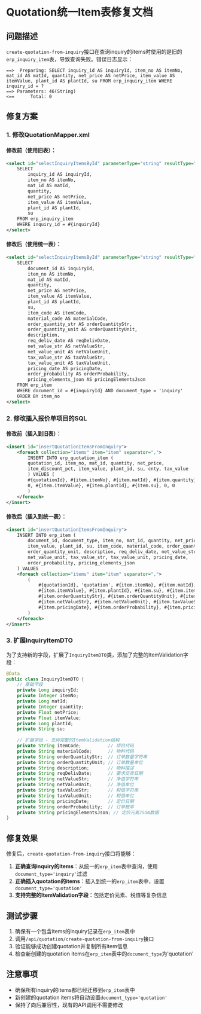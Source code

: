 # Quotation统一Item表修复文档

## 问题描述

`create-quotation-from-inquiry`接口在查询inquiry的items时使用的是旧的`erp_inquiry_item`表，导致查询失败。错误日志显示：

```
==>  Preparing: SELECT inquiry_id AS inquiryId, item_no AS itemNo, mat_id AS matId, quantity, net_price AS netPrice, item_value AS itemValue, plant_id AS plantId, su FROM erp_inquiry_item WHERE inquiry_id = ?
==> Parameters: 46(String)
<==      Total: 0
```

## 修复方案

### 1. 修改QuotationMapper.xml

#### 修改前（使用旧表）：
```xml
<select id="selectInquiryItemsById" parameterType="string" resultType="webserver.pojo.InquiryItemDTO">
    SELECT
        inquiry_id AS inquiryId,
        item_no AS itemNo,
        mat_id AS matId,
        quantity,
        net_price AS netPrice,
        item_value AS itemValue,
        plant_id AS plantId,
        su
    FROM erp_inquiry_item
    WHERE inquiry_id = #{inquiryId}
</select>
```

#### 修改后（使用统一表）：
```xml
<select id="selectInquiryItemsById" parameterType="string" resultType="webserver.pojo.InquiryItemDTO">
    SELECT
        document_id AS inquiryId,
        item_no AS itemNo,
        mat_id AS matId,
        quantity,
        net_price AS netPrice,
        item_value AS itemValue,
        plant_id AS plantId,
        su,
        item_code AS itemCode,
        material_code AS materialCode,
        order_quantity_str AS orderQuantityStr,
        order_quantity_unit AS orderQuantityUnit,
        description,
        req_deliv_date AS reqDelivDate,
        net_value_str AS netValueStr,
        net_value_unit AS netValueUnit,
        tax_value_str AS taxValueStr,
        tax_value_unit AS taxValueUnit,
        pricing_date AS pricingDate,
        order_probability AS orderProbability,
        pricing_elements_json AS pricingElementsJson
    FROM erp_item
    WHERE document_id = #{inquiryId} AND document_type = 'inquiry'
    ORDER BY item_no
</select>
```

### 2. 修改插入报价单项目的SQL

#### 修改前（插入到旧表）：
```xml
<insert id="insertQuotationItemsFromInquiry">
    <foreach collection="items" item="item" separator=",">
        INSERT INTO erp_quotation_item (
        quotation_id, item_no, mat_id, quantity, net_price,
        item_discount_pct, item_value, plant_id, su, cnty, tax_value
        ) VALUES (
        #{quotationId}, #{item.itemNo}, #{item.matId}, #{item.quantity}, #{item.netPrice},
        0, #{item.itemValue}, #{item.plantId}, #{item.su}, 0, 0
        )
    </foreach>
</insert>
```

#### 修改后（插入到统一表）：
```xml
<insert id="insertQuotationItemsFromInquiry">
    INSERT INTO erp_item (
        document_id, document_type, item_no, mat_id, quantity, net_price,
        item_value, plant_id, su, item_code, material_code, order_quantity_str,
        order_quantity_unit, description, req_deliv_date, net_value_str,
        net_value_unit, tax_value_str, tax_value_unit, pricing_date,
        order_probability, pricing_elements_json
    ) VALUES
    <foreach collection="items" item="item" separator=",">
        (
            #{quotationId}, 'quotation', #{item.itemNo}, #{item.matId}, #{item.quantity}, #{item.netPrice},
            #{item.itemValue}, #{item.plantId}, #{item.su}, #{item.itemCode}, #{item.materialCode}, 
            #{item.orderQuantityStr}, #{item.orderQuantityUnit}, #{item.description}, #{item.reqDelivDate},
            #{item.netValueStr}, #{item.netValueUnit}, #{item.taxValueStr}, #{item.taxValueUnit},
            #{item.pricingDate}, #{item.orderProbability}, #{item.pricingElementsJson}
        )
    </foreach>
</insert>
```

### 3. 扩展InquiryItemDTO

为了支持新的字段，扩展了`InquiryItemDTO`类，添加了完整的ItemValidation字段：

```java
@Data
public class InquiryItemDTO {
    // 基础字段
    private Long inquiryId;
    private Integer itemNo;
    private Long matId;
    private Integer quantity;
    private Float netPrice;
    private Float itemValue;
    private Long plantId;
    private String su;
    
    // 扩展字段 - 支持完整的ItemValidation结构
    private String itemCode;          // 项目代码
    private String materialCode;      // 物料代码
    private String orderQuantityStr;  // 订单数量字符串
    private String orderQuantityUnit; // 订单数量单位
    private String description;       // 物料描述
    private String reqDelivDate;      // 要求交货日期
    private String netValueStr;       // 净值字符串
    private String netValueUnit;      // 净值单位
    private String taxValueStr;       // 税值字符串
    private String taxValueUnit;      // 税值单位
    private String pricingDate;       // 定价日期
    private String orderProbability;  // 订单概率
    private String pricingElementsJson; // 定价元素JSON数据
}
```

## 修复效果

修复后，`create-quotation-from-inquiry`接口将能够：

1. **正确查询inquiry的items**：从统一的`erp_item`表中查询，使用`document_type='inquiry'`过滤
2. **正确插入quotation的items**：插入到统一的`erp_item`表中，设置`document_type='quotation'`
3. **支持完整的ItemValidation字段**：包括定价元素、税值等复杂信息

## 测试步骤

1. 确保有一个包含items的inquiry记录在`erp_item`表中
2. 调用`/api/quotation/create-quotation-from-inquiry`接口
3. 验证能够成功创建quotation并复制所有item信息
4. 检查新创建的quotation items在`erp_item`表中的`document_type`为'quotation'

## 注意事项

- 确保所有inquiry的items都已经迁移到`erp_item`表中
- 新创建的quotation items将自动设置`document_type='quotation'`
- 保持了向后兼容性，现有的API调用不需要修改

